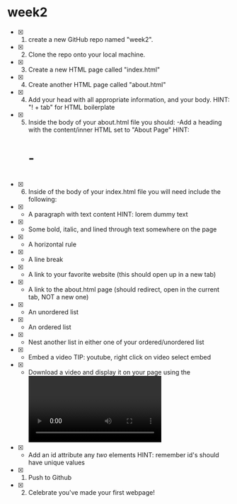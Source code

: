 # week2
 - [x] 1) create a new GitHub repo named "week2".
 - [x] 2) Clone the repo onto your local machine.
 - [x] 3) Create a new HTML page called "index.html"
 - [x] 4) Create another HTML page called "about.html"
 - [x] 4) Add your head with all appropriate information, and your body. HINT: "! + tab" for HTML boilerplate
 - [x] 5) Inside the body of your about.html file you should: 
    -Add a heading with the content/inner HTML set to "About Page" HINT: <h1> - <h6>
 - [x] 6) Inside of the body of your index.html file you will need include the following:
 - [x] - A paragraph with text content HINT: lorem dummy text
 - [x] - Some bold, italic, and lined through text somewhere on the page
 - [x] - A horizontal rule
 - [x] - A line break
 - [x] - A link to your favorite website (this should open up in a new tab)
 - [x] - A link to the about.html page (should redirect, open in the current tab, NOT a new one)
 - [x] - An unordered list
 - [x] - An ordered list
 - [x] - Nest another list in either one of your ordered/unordered list
 - [x] - Embed a video TIP: youtube, right click on video select embed
 - [x] - Download a video and display it on your page using the <video> tag TIP: https://www.pexels.com/videos/
 - [x] - Add an id attribute any *two* elements HINT: remember id's should have unique values 
 - [x] 1) Push to Github
 - [x] 2) Celebrate you've made your first webpage!
